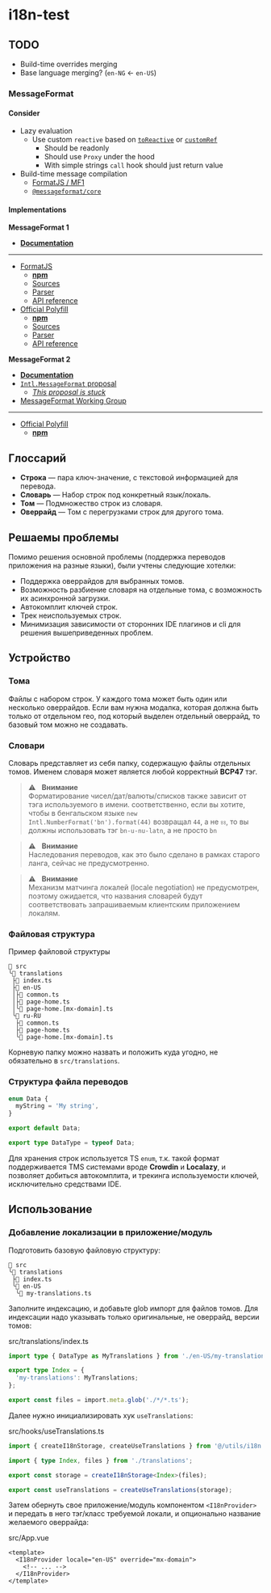 # i18n-test

## TODO

- Build-time overrides merging
- Base language merging? (`en-NG` <- `en-US`)

### **MessageFormat**

#### Consider

- Lazy evaluation
  - Use custom `reactive` based on [`toReactive`](https://vueuse.org/shared/toReactive/#toreactive) or [`customRef`](https://vuejs.org/api/reactivity-advanced.html#customref)
    - Should be readonly
    - Should use `Proxy` under the hood
    - With simple strings `call` hook should just return value
- Build-time message compilation
  - [FormatJS / MF1](https://formatjs.io/docs/icu-messageformat-parser/)
  - [`@messageformat/core`](https://messageformat.github.io/messageformat/api/core.compilemodule/)

#### Implementations

**MessageFormat 1**

- [**Documentation**](https://unicode-org.github.io/icu/userguide/format_parse/messages/)

---

- [FormatJS](https://formatjs.io/docs/intl-messageformat/)
  - [**npm**](https://www.npmjs.org/package/intl-messageformat)
  - [Sources](https://github.com/formatjs/formatjs)
  - [Parser](https://formatjs.io/docs/icu-messageformat-parser)
  - [API reference](https://formatjs.io/docs/intl-messageformat/#public-api)
- [Official Polyfill](https://messageformat.github.io/messageformat/)
  - [**npm**](https://www.npmjs.com/package/@messageformat/core)
  - [Sources](https://messageformat.github.io/messageformat/)
  - [Parser](https://www.npmjs.com/package/@messageformat/parser)
  - [API reference](https://messageformat.github.io/messageformat/api/)

**MessageFormat 2**

- [**Documentation**](https://unicode-org.github.io/icu/userguide/format_parse/messages/mf2.html)
- [`Intl.MessageFormat` proposal](https://github.com/tc39/proposal-intl-messageformat)
  - [_This proposal is stuck_](https://github.com/tc39/proposal-intl-messageformat/issues/49)
- [MessageFormat Working Group](https://github.com/unicode-org/message-format-wg)

---

- [Official Polyfill](https://github.com/messageformat/messageformat/tree/main/packages/mf2-messageformat)
  - [**npm**](https://www.npmjs.com/package/messageformat)

## Глоссарий

- **Строка** — пара ключ-значение, с текстовой информацией для перевода.
- **Словарь** — Набор строк под конкретный язык/локаль.
- **Том** — Подмножество строк из словаря.
- **Оверрайд** — Том с перегрузками строк для другого тома.

## Решаемы проблемы

Помимо решения основной проблемы (поддержка переводов приложения на разные языки), были учтены следующие хотелки:

- Поддержка оверрайдов для выбранных томов.
- Возможность разбиение словаря на отдельные тома, с возможность их асинхронной загрузки.
- Автокомплит ключей строк.
- Трек неиспользуемых строк.
- Минимизация зависимости от сторонних IDE плагинов и cli для решения вышеприведенных проблем.

## Устройство

### Тома

Файлы с набором строк. У каждого тома может быть один или несколько оверрайдов. Если вам нужна модалка, которая должна быть только от отдельном гео, под который выделен отдельный оверрайд, то базовый том можно не создавать.

### Словари

Словарь представляет из себя папку, содержащую файлы отдельных томов. Именем словаря может является любой корректный **BCP47** тэг.

> ⚠️ &nbsp; **Внимание**<br> Форматирование чисел/дат/валюты/списков также зависит от тэга используемого в имени. соответственно, если вы хотите, чтобы в бенгальском языке `new Intl.NumberFormat('bn').format(44)` возвращал `44`, а не `৪৪`, то вы должны использовать тэг `bn-u-nu-latn`, а не просто `bn`

> ⚠️ &nbsp; **Внимание** <br> Наследования переводов, как это было сделано в рамках старого ланга, сейчас не предусмотренно.

> ⚠️ &nbsp; **Внимание** <br> Механизм матчинга локалей (locale negotiation) не предусмотрен, поэтому ожидается, что названия словарей будут соответствовать запрашиваемым клиентским приложением локалям.

### Файловая структура

Пример файловой структуры

```
📁 src
╰📁 translations
 ├📄 index.ts
 ├📁 en-US
 │├📄 common.ts
 │├📄 page-home.ts
 │╰📄 page-home.[mx-domain].ts
 ╰📁 ru-RU
  ├📄 common.ts
  ├📄 page-home.ts
  ╰📄 page-home.[mx-domain].ts
```

Корневую папку можно назвать и положить куда угодно, не обязательно в `src/translations`.

### Структура файла переводов

```ts
enum Data {
  myString = 'My string',
}

export default Data;

export type DataType = typeof Data;
```

Для хранения строк используется TS `enum`, т.к. такой формат поддерживается TMS системами вроде **Crowdin** и **Localazy**, и позволяет добиться автокомплита, и трекинга используемости ключей, исключительно средствами IDE.

## Использование

### Добавление локализации в приложение/модуль

Подготовить базовую файловую структуру:

```
📁 src
╰📁 translations
 ├📄 index.ts
 ╰📁 en-US
  ╰📄 my-translations.ts
```

Заполните индексацию, и добавьте glob импорт для файлов томов. Для индексации надо указывать только оригинальные, не оверрайд, версии томов:

<caption>src/translations/index.ts</caption>

```ts
import type { DataType as MyTranslations } from './en-US/my-translations';

export type Index = {
  'my-translations': MyTranslations;
};

export const files = import.meta.glob('./*/*.ts');
```

Далее нужно инициализировать хук `useTranslations`:

<caption>src/hooks/useTranslations.ts</caption>

```ts
import { createI18nStorage, createUseTranslations } from '@/utils/i18n';

import { type Index, files } from './translations';

export const storage = createI18nStorage<Index>(files);

export const useTranslations = createUseTranslations(storage);
```

Затем обернуть свое приложение/модуль компонентом `<I18nProvider>` и передать в него тэг/класс требуемой локали, и опционально название желаемого оверрайда:

<caption>src/App.vue</caption>

```vue
<template>
  <I18nProvider locale="en-US" override="mx-domain">
    <!-- ... -->
  </I18nProvider>
</template>
```
